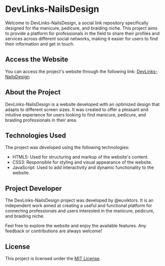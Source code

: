 # DevLinks-NailsDesign

Welcome to DevLinks-NailsDesign, a social link repository specifically designed for the manicure, pedicure, and braiding niche. This project aims to provide a platform for professionals in the field to share their profiles and services across different social networks, making it easier for users to find their information and get in touch.

## Access the Website

You can access the project's website through the following link: [DevLinks-NailsDesign](https://euviktors.github.io/DevLinks-NailsDesign/)

## About the Project

DevLinks-NailsDesign is a website developed with an optimized design that adapts to different screen sizes. It was created to offer a pleasant and intuitive experience for users looking to find manicure, pedicure, and braiding professionals in their area.

## Technologies Used

The project was developed using the following technologies:

- HTML5: Used for structuring and markup of the website's content.
- CSS3: Responsible for styling and visual appearance of the website.
- JavaScript: Used to add interactivity and dynamic functionality to the website.

## Project Developer

The DevLinks-NailsDesign project was developed by @euviktors. It is an independent work aimed at creating a useful and functional platform for connecting professionals and users interested in the manicure, pedicure, and braiding niche.

Feel free to explore the website and enjoy the available features. Any feedback or contributions are always welcome!

## License

This project is licensed under the [MIT License](LICENSE).
